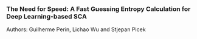 ### The Need for Speed: A Fast Guessing Entropy Calculation for Deep Learning-based SCA

Authors: Guilherme Perin, Lichao Wu and Stjepan Picek

